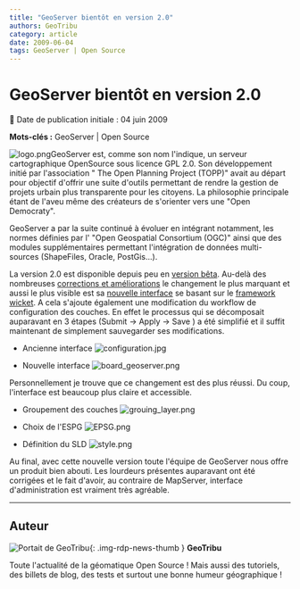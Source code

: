 ```yaml
---
title: "GeoServer bientôt en version 2.0"
authors: GeoTribu
category: article
date: 2009-06-04
tags: GeoServer | Open Source
---
```


# GeoServer bientôt en version 2.0

:calendar: Date de publication initiale : 04 juin 2009

**Mots-clés :** GeoServer | Open Source

![logo.png](/sites/default/files/Tuto/img/Blog/geoserver/GeoServer_logo.png)GeoServer est, comme son nom l'indique, un serveur cartographique OpenSource sous licence GPL 2.0. Son développement initié par l'association " The Open Planning Project (TOPP)" avait au départ pour objectif d'offrir une suite d'outils permettant de rendre la gestion de projets urbain plus transparente pour les citoyens. La philosophie principale étant de l'aveu même des créateurs de s'orienter vers une "Open Democraty".

GeoServer a par la suite continué à évoluer en intégrant notamment, les normes définies par l' "Open Geospatial Consortium (OGC)" ainsi que des modules supplémentaires permettant l'intégration de données multi-sources (ShapeFiles, Oracle, PostGis...).

La version 2.0 est disponible depuis peu en [version bêta](http://blog.geoserver.org/2009/06/03/geoserver-20-now-in-beta/). Au-delà des nombreuses [corrections et améliorations](http://jira.codehaus.org/browse/GEOS/fixforversion/15082) le changement le plus marquant et aussi le plus visible est sa [nouvelle interface](http://blog.geoserver.org/2009/04/20/see-the-new-ui/) se basant sur le [framework wicket](http://wicket.apache.org/). A cela s'ajoute également une modification du workflow de configuration des couches. En effet le processus qui se décomposait auparavant en 3 étapes (Submit -> Apply -> Save ) a été simplifié et il suffit maintenant de simplement sauvegarder ses modifications.

* Ancienne interface
![configuration.jpg](/sites/default/files/Tuto/img/Blog/geoserver/configuration.jpg)

* Nouvelle interface
![board_geoserver.png](/sites/default/files/Tuto/img/Blog/geoserver/board_geoserver.png)

Personnellement je trouve que ce changement est des plus réussi. Du coup, l'interface est beaucoup plus claire et accessible.

* Groupement des couches
![grouing_layer.png](/sites/default/files/Tuto/img/Blog/geoserver/grouing_layer.png)

* Choix de l'ESPG
![EPSG.png](/sites/default/files/Tuto/img/Blog/geoserver/EPSG.png)

* Définition du SLD
![style.png](/sites/default/files/Tuto/img/Blog/geoserver/style.png)

Au final, avec cette nouvelle version toute l'équipe de GeoServer nous offre un produit bien abouti. Les lourdeurs présentes auparavant ont été corrigées et le fait d'avoir, au contraire de MapServer, interface d'administration est vraiment très agréable.

----

## Auteur

![Portait de GeoTribu](https://cdn.geotribu.fr/img/internal/charte/geotribu\_logo\_64x64.png){: .img-rdp-news-thumb }
**GeoTribu**

Toute l'actualité de la géomatique Open Source ! Mais aussi des tutoriels, des billets de blog, des tests et surtout une bonne humeur géographique !
